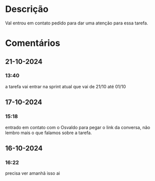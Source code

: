 # Descrição
Val entrou em contato pedido para dar uma atenção para essa tarefa. 
# Comentários
## 21-10-2024
### 13:40
a tarefa vai entrar na sprint atual que vai de 21/10 até 01/10
## 17-10-2024
### 15:18
entrado em contato com o Osvaldo para pegar o link da conversa, não lembro mais o que falamos sobre a tarefa. 
## 16-10-2024
### 16:22
precisa ver amanhã isso ai 

